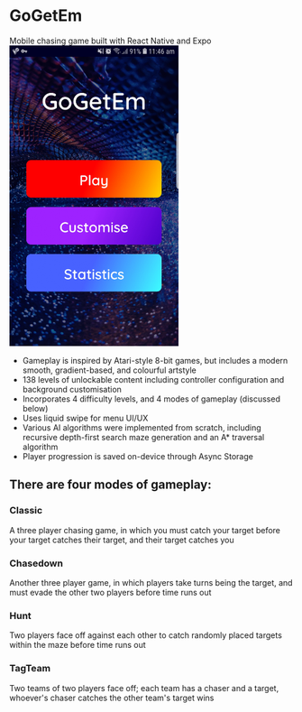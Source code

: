 # GoGetEm
Mobile chasing game built with React Native and Expo
<img src="https://github.com/BGHProjects/GoGetEm/blob/main/assets/screenshots/MainMenu.jpg" width="300" height="533">

- Gameplay is inspired by Atari-style 8-bit games, but includes a modern smooth, gradient-based, and colourful artstyle
- 138 levels of unlockable content including controller configuration and background customisation
- Incorporates 4 difficulty levels, and 4 modes of gameplay (discussed below)
- Uses liquid swipe for menu UI/UX
- Various AI algorithms were implemented from scratch, including recursive depth-first search maze generation and an A* traversal algorithm
- Player progression is saved on-device through Async Storage

## There are four modes of gameplay:
### Classic
A three player chasing game, in which you must catch your target before your target catches their target, and their target catches you
### Chasedown
Another three player game, in which players take turns being the target, and must evade the other two players before time runs out
### Hunt
Two players face off against each other to catch randomly placed targets within the maze before time runs out
### TagTeam
Two teams of two players face off; each team has a chaser and a target, whoever's chaser catches the other team's target wins
